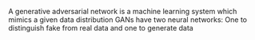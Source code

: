A generative adversarial network is a machine learning system which mimics a given data distribution
GANs have two neural networks: One to distinguish fake from real data and one to generate data